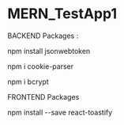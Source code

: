 # MERN_TestApp1

BACKEND Packages : 

npm install jsonwebtoken

npm i cookie-parser

npm i bcrypt


FRONTEND Packages

npm install --save react-toastify



